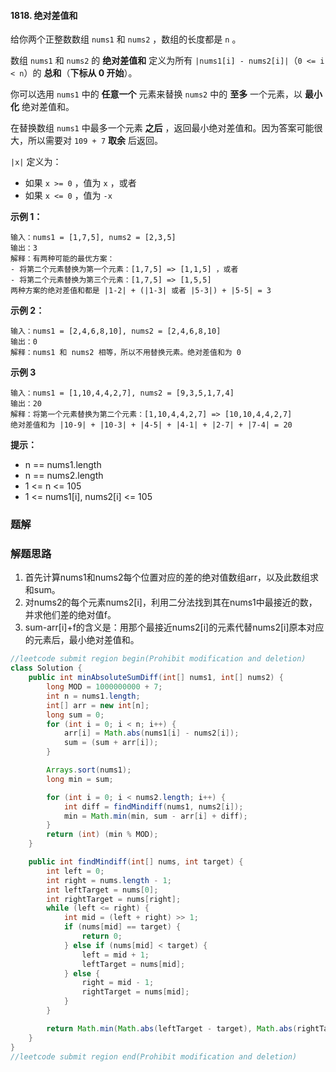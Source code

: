 #### 1818. 绝对差值和

给你两个正整数数组 `nums1` 和 `nums2` ，数组的长度都是 `n` 。

数组 `nums1` 和 `nums2` 的 **绝对差值和** 定义为所有 `|nums1[i] - nums2[i]|`（`0 <= i < n`）的 **总和**（**下标从 0 开始**）。

你可以选用 `nums1` 中的 **任意一个** 元素来替换 `nums2` 中的 **至多** 一个元素，以 **最小化** 绝对差值和。

在替换数组 `nums1` 中最多一个元素 **之后** ，返回最小绝对差值和。因为答案可能很大，所以需要对 `109 + 7` **取余** 后返回。

`|x|` 定义为：

- 如果 `x >= 0` ，值为 `x` ，或者
- 如果 `x <= 0` ，值为 `-x`

**示例 1：**

```shell
输入：nums1 = [1,7,5], nums2 = [2,3,5]
输出：3
解释：有两种可能的最优方案：
- 将第二个元素替换为第一个元素：[1,7,5] => [1,1,5] ，或者
- 将第二个元素替换为第三个元素：[1,7,5] => [1,5,5]
两种方案的绝对差值和都是 |1-2| + (|1-3| 或者 |5-3|) + |5-5| = 3
```

**示例 2：**

```shell
输入：nums1 = [2,4,6,8,10], nums2 = [2,4,6,8,10]
输出：0
解释：nums1 和 nums2 相等，所以不用替换元素。绝对差值和为 0
```

**示例 3**

```shell
输入：nums1 = [1,10,4,4,2,7], nums2 = [9,3,5,1,7,4]
输出：20
解释：将第一个元素替换为第二个元素：[1,10,4,4,2,7] => [10,10,4,4,2,7]
绝对差值和为 |10-9| + |10-3| + |4-5| + |4-1| + |2-7| + |7-4| = 20
```

**提示：**

* n == nums1.length
* n == nums2.length
* 1 <= n <= 105
* 1 <= nums1[i], nums2[i] <= 105

### 题解

### 解题思路

1. 首先计算nums1和nums2每个位置对应的差的绝对值数组arr，以及此数组求和sum。
2. 对nums2的每个元素nums2[i]，利用二分法找到其在nums1中最接近的数，并求他们差的绝对值f。
3. sum-arr[i]+f的含义是：用那个最接近nums2[i]的元素代替nums2[i]原本对应的元素后，最小绝对差值和。

```java
//leetcode submit region begin(Prohibit modification and deletion)
class Solution {
    public int minAbsoluteSumDiff(int[] nums1, int[] nums2) {
        long MOD = 1000000000 + 7;
        int n = nums1.length;
        int[] arr = new int[n];
        long sum = 0;
        for (int i = 0; i < n; i++) {
            arr[i] = Math.abs(nums1[i] - nums2[i]);
            sum = (sum + arr[i]);
        }

        Arrays.sort(nums1);
        long min = sum;

        for (int i = 0; i < nums2.length; i++) {
            int diff = findMindiff(nums1, nums2[i]);
            min = Math.min(min, sum - arr[i] + diff);
        }
        return (int) (min % MOD);
    }

    public int findMindiff(int[] nums, int target) {
        int left = 0;
        int right = nums.length - 1;
        int leftTarget = nums[0];
        int rightTarget = nums[right];
        while (left <= right) {
            int mid = (left + right) >> 1;
            if (nums[mid] == target) {
                return 0;
            } else if (nums[mid] < target) {
                left = mid + 1;
                leftTarget = nums[mid];
            } else {
                right = mid - 1;
                rightTarget = nums[mid];
            }
        }

        return Math.min(Math.abs(leftTarget - target), Math.abs(rightTarget - target));
    }
}
//leetcode submit region end(Prohibit modification and deletion)

```

